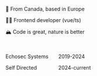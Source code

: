 📍 From Canada, based in Europe

👨‍💻 Frontend developer (vue/ts)

🏔 Code is great, nature is better

<br>

Echosec Systems
&nbsp;&nbsp;&nbsp;&nbsp;&nbsp;
2019-2024 

Self Directed
&nbsp;&nbsp;&nbsp;&nbsp;&nbsp;&nbsp;&nbsp;&nbsp;&nbsp;&nbsp;&nbsp;&nbsp;&nbsp;
2024-current
